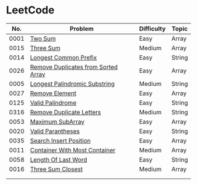 # LeetCode



| No.  | Problem                                                                                                                           | Difficulty | Topic  |
|------|-----------------------------------------------------------------------------------------------------------------------------------|------------|--------|
| 0001 | [Two Sum](https://github.com/harshp189/LeetCode/blob/main/Array/TwoSum.java)                                                      | Easy       | Array  |
| 0015 | [Three Sum](https://github.com/harshp189/LeetCode/blob/main/Array/ThreeSum.java)                                                  | Medium     | Array  | 
| 0014 | [Longest Common Prefix](https://github.com/harshp189/LeetCode/blob/main/String/LongestCommonPrefix.java)                          | Easy       | String |
| 0026 | [Remove Duplicates from Sorted Array](https://github.com/harshp189/LeetCode/blob/main/Array/RemoveDuplicatesFromSortedArray.java) | Easy       | Array  |
| 0005 | [Longest Palindromic Substring](https://github.com/harshp189/LeetCode/blob/main/String/LongestPalindromicSubstring.java)          | Medium     | String |
| 0027 | [Remove Element](https://github.com/harshp189/LeetCode/blob/main/Array/RemoveElement.java)                                        | Easy       | Array  |
| 0125 | [Valid Palindrome](https://github.com/harshp189/LeetCode/blob/main/String/ValidPalindrome.java)                                   | Easy       | String |
| 0316 | [Remove Duplicate Letters](https://github.com/harshp189/LeetCode/blob/main/String/RemoveDuplicateLetters.java)                    | Medium     | String |
| 0053 | [Maximum SubArray](https://github.com/harshp189/LeetCode/blob/main/Array/MaximumSubArray.java)                                    | Easy       | Array  |
| 0020 | [Valid Parantheses](https://github.com/harshp189/LeetCode/blob/main/String/ValidParantheses.java)                                 | Easy       | String |
| 0035 | [Search Insert Position](https://github.com/harshp189/LeetCode/blob/main/Array/SearchInsertPosition.java)                         | Easy       | Array  |
| 0011 | [Container With Most Container](https://github.com/harshp189/LeetCode/blob/main/Array/ContainerWithMostWater.java)                | Medium     | Array  |
| 0058 | [Length Of Last Word](https://github.com/harshp189/LeetCode/blob/main/String/LengthOfLastWord.java)                               | Easy       | String |
| 0016 | [Three Sum Closest](https://github.com/harshp189/LeetCode/commit/d05bdf11db101744c91810c1f5aa06ed1498f5fe)                        | Medium     | Array  |
|      |                                                                                                                                   |            |        |
|      |                                                                                                                                   |            |        |
